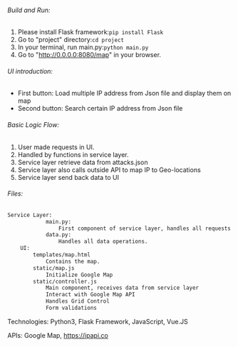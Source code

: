###### Build and Run:
1. Please install Flask framework:`pip install Flask`
2. Go to "project" directory:`cd project`
3. In your terminal, run main.py:`python main.py`
4. Go to "http://0.0.0.0:8080/map" in your browser.

###### UI introduction: 
- First button: Load multiple IP address from Json file and display them on map   
- Second button: Search certain IP address from Json file

###### Basic Logic Flow:
1. User made requests in UI.
2.  Handled by functions in service layer.
3.  Service layer retrieve data from attacks.json
4.  Service layer also calls outside API to map IP to Geo-locations
5.  Service layer send back data to UI

###### Files:
```html
Service Layer:
            main.py:
                First component of service layer, handles all requests from UI.
            data.py:
                Handles all data operations.
    UI:
        templates/map.html
            Contains the map.
        static/map.js
            Initialize Google Map
        static/controller.js
            Main component, receives data from service layer
            Interact with Google Map API
            Handles Grid Control
            Form validations
```
Technologies:
Python3, Flask Framework, JavaScript, Vue.JS

APIs:
Google Map, https://ipapi.co




